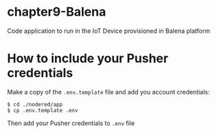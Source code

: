 # chapter9-Balena
Code application to run in the IoT Device provisioned in Balena platform

# How to include your Pusher credentials
Make a copy of the `.env.template` file and add you account credentials:
```
$ cd ./nodered/app
$ cp .env.template .env
```
Then add your Pusher credentials to `.env` file